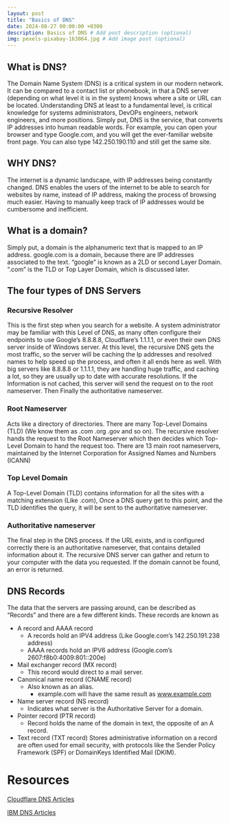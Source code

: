```yaml
---
layout: post
title: "Basics of DNS"
date: 2024-08-27 00:00:00 +0300
description: Basics of DNS # Add post description (optional)
img: pexels-pixabay-163064.jpg # Add image post (optional)
---
```


## What is DNS?

The Domain Name System (DNS) is a critical system in our modern network. It can be compared to a contact list or phonebook, in that a DNS server (depending on what level it is in the system) knows where a site or URL can be located. Understanding DNS at least to a fundamental level, is critical knowledge for systems administrators, DevOPs engineers, network engineers, and more positions. Simply put, DNS is the service, that converts IP addresses into human readable words. For example, you can open your browser and type Google.com, and you will get the ever-familiar website front page. You can also type 142.250.190.110 and still get the same site. 

## WHY DNS?

The internet is a dynamic landscape, with IP addresses being constantly changed. DNS enables the users of the internet to be able to search for websites by name, instead of IP address, making the process of browsing much easier. Having to manually keep track of IP addresses would be cumbersome and inefficient.   

## What is a domain?

Simply put, a domain is the alphanumeric text that is mapped to an IP address. google.com is a domain, because there are IP addresses associated to the text. “google” is known as a 2LD or second Layer Domain. “.com” is the TLD or Top Layer Domain, which is discussed later. 

## The four types of DNS Servers

### Recursive Resolver

This is the first step when you search for a website. A system administrator may be familiar with this Level of DNS, as many often configure their endpoints to use Google’s 8.8.8.8, Cloudflare’s 1.1.1.1, or even their own DNS server inside of Windows server. At this level, the recursive DNS gets the most traffic, so the server will be caching the Ip addresses and resolved names to help speed up the process, and often it all ends here as well. With big servers like 8.8.8.8 or 1.1.1.1, they are handling huge traffic, and caching a lot, so they are usually up to date with accurate resolutions.  If the Information is not cached, this server will send the request on to the root nameserver. Then Finally the authoritative nameserver.

### Root Nameserver

Acts like a directory of directories. There are many Top-Level Domains (TLD) (We know them as .com .org .gov and so on). The recursive resolver hands the request to the Root Nameserver which then decides which Top-Level Domain to hand the request too. There are 13 main root nameservers, maintained by the Internet Corporation for Assigned Names and Numbers (ICANN) 

### Top Level Domain

A Top-Level Domain (TLD) contains information for all the sites with a matching extension (Like .com), Once a DNS query get to this point, and the TLD identifies the query, it will be sent to the authoritative nameserver. 

### Authoritative nameserver

The final step in the DNS process. If the URL exists, and is configured correctly there is an authoritative nameserver, that contains detailed information about it. The recursive DNS server can gather and return to your computer with the data you requested. If the domain cannot be found, an error is returned.

## DNS Records

The data that the servers are passing around, can be described as “Records” and there are a few different kinds. These records are known as 

- A record and AAAA record
    - A records hold an IPV4 address (Like Google.com’s 142.250.191.238 address)
    - AAAA records hold an IPV6 address (Google.com’s 2607:f8b0:4009:801::200e)
- Mail exchanger record (MX record)
    - This record would direct to a mail server.
- Canonical name record (CNAME record)
    - Also known as an alias.
        - example.com will have the same result as www.example.com
- Name server record (NS record)
    - Indicates what server is the Authoritative Server for a domain.
- Pointer record (PTR record)
    - Record holds the name of the domain in text, the opposite of an A record.
- Text record (TXT record)
Stores administrative information on a record are often used for email security, with protocols like the Sender Policy Framework (SPF) or DomainKeys Identified Mail (DKIM).

# **Resources**

[Cloudflare DNS Articles](https://www.cloudflare.com/learning/dns/what-is-dns/)

[IBM DNS Articles](https://www.ibm.com/topics/dns)